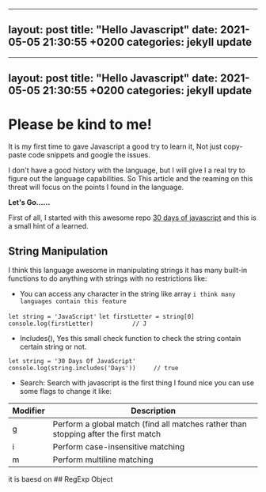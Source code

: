 
---
layout: post
title:  "Hello Javascript"
date:   2021-05-05 21:30:55 +0200
categories: jekyll update
--- 


---
layout: post
title:  "Hello Javascript"
date:   2021-05-05 21:30:55 +0200
categories: jekyll update
--- 

# Please be kind to me!
It is my first time to gave Javascript a good try to learn it, Not just copy-paste code snippets and google the issues.

I don't have a good history with the language, but I will give I a real try to figure out the language capabilities.
So This article and the reaming on this threat will focus on the points I found in the language.

**Let's Go......**

First of all, I started with this awesome repo [30 days of javascript](https://github.com/Asabeneh/30-Days-Of-JavaScript) and this is a small hint of a learned.

## String Manipulation
I think this language awesome in manipulating strings it has many built-in functions to do anything with strings with no restrictions like:

 - You can access any character in the string like array `i think many languages contain this feature` 
 
`let string = 'JavaScript'`
`let firstLetter = string[0] `
`console.log(firstLetter)           // J`
 

 - Includes(), Yes this small check function to check the string contain certain string or not.

`let string = '30 Days Of JavaScript' `
`console.log(string.includes('Days'))     // true `
     

 - Search:
Search with javascript is the first thing I found nice you can use some flags to change it like: 

| Modifier | Description |
| ------ | ------ |
| g | Perform a global match (find all matches rather than stopping after the first match |
| i | Perform case-insensitive matching |
| m | Perform multiline matching |  
 

it is baesd on ## RegExp Object 
